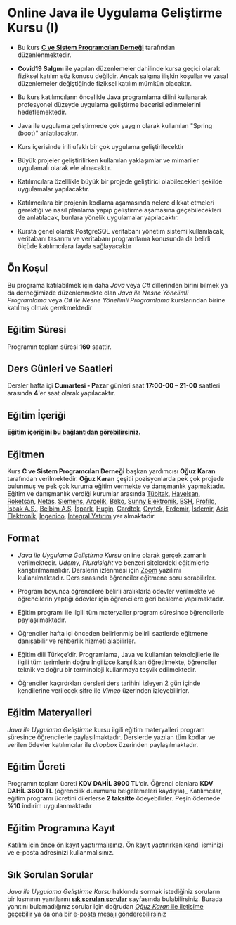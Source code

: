 # Online Java ile Uygulama Geliştirme Kursu (I)

+ Bu kurs [__C ve Sistem Programcıları Derneği__](www.csystem.org) tarafından düzenlenmektedir. 

+ __Covid19 Salgını__ ile yapılan düzenlemeler dahilinde kursa geçici olarak fiziksel katılım söz konusu değildir. Ancak salgına ilişkin koşullar ve yasal düzenlemeler değiştiğinde fiziksel katılım mümkün olacaktır.
 
+ Bu kurs katılımcıların öncelikle Java programlama dilini kullanarak profesyonel düzeyde uygulama geliştirme becerisi edinmelerini hedeflemektedir.

+ Java ile uygulama geliştirmede çok yaygın olarak kullanılan "Spring (boot)" anlatılacaktır.

+ Kurs içerisinde irili ufaklı bir çok uygulama geliştirilecektir

+ Büyük projeler geliştirilirken kullanılan yaklaşımlar ve mimariler uygulamalı olarak ele alınacaktır.

+ Katılımcılara özelllikle büyük bir projede geliştirici olabilecekleri şekilde uygulamalar yapılacaktır.

+ Katılımcılara bir projenin kodlama aşamasında nelere dikkat etmeleri gerektiği ve nasıl planlama yapıp geliştirme aşamasına geçebilecekleri de anlatılacak, bunlara yönelik uygulamalar yapılacaktır.

+ Kursta genel olarak PostgreSQL veritabanı yönetim sistemi kullanılacak, veritabanı tasarımı ve veritabanı programlama konusunda da belirli ölçüde katılımcılara fayda sağlayacaktır

## Ön Koşul
Bu programa katılabilmek için daha _Java_ veya _C#_ dillerinden birini bilmek ya da derneğimizde düzenlenmekte olan _Java ile Nesne Yönelimli Programlama_ veya _C# ile Nesne Yönelimli Programlama_ kurslarından birine katılmış olmak gerekmektedir

## Eğitim Süresi
Programın toplam süresi __160__ saattir. 

## Ders Günleri ve Saatleri
Dersler hafta içi __Cumartesi - Pazar__ günleri saat __17:00-00 – 21-00__ saatleri arasında __4__'er saat olarak yapılacaktır.


## Eğitim İçeriği
[__Eğitim içeriğini bu bağlantıdan görebilirsiniz.__](https://github.com/CSD-1993/JAVA-ile-UYGULAMA-GELISTIRME-I-2-Ekim-2021/blob/main/kurs_icerigi.md)

## Eğitmen
Kurs __C ve Sistem Programcıları Derneği__ başkan yardımcısı __Oğuz Karan__ tarafından verilmektedir. 
__Oğuz Karan__ çeşitli pozisyonlarda pek çok projede bulunmuş ve pek çok kuruma eğitim vermekte ve danışmanlık yapmaktadır. 
Eğitim ve danışmanlık verdiği kurumlar arasında 
[Tübitak](https://www.tubitak.gov.tr/), 
[Havelsan](https://www.havelsan.com.tr/), 
[Roketsan](http://www.roketsan.com.tr/),
[Netaş](http://www.netas.com.tr/ana-sayfa/),
[Siemens](https://www.siemens-home.bsh-group.com/tr/),
[Arçelik](https://www.arcelik.com.tr/),
[Beko](https://www.beko.com.tr/),
[Sunny Elektronik](https://www.sunny.com.tr/),
[BSH](https://www.bsh-group.com/tr/),
[Profilo](https://www.profilo.com/),
[İsbak A.Ş.](https://www.ibb.istanbul/CorporateUnit/Detail/164),
[Belbim A.Ş](https://www.ibb.istanbul/CorporateUnit/Detail/156),
[İspark](https://ispark.istanbul/),
[Hugin](http://hugin.com.tr/tr/home),
[Cardtek](https://www.paycore.com/),
[Crytek](https://www.crytek.com/),
[Erdemir](https://www.erdemir.com.tr/),
[İsdemir](https://www.isdemir.com.tr/),
[Asis Elektronik](https://www.asiselektronik.com.tr/),
[Ingenico](https://www.ingenico.com.tr/), 
[Integral Yatırım](https://www.integralyatirim.com.tr/) yer almaktadır.

## Format
+ *Java ile Uygulama Geliştirme Kursu* online olarak gerçek zamanlı verilmektedir. _Udemy, Pluralsight_ ve benzeri sitelerdeki eğitimlerle karıştırılmamalıdır. Derslerin izlenmesi için [Zoom](https://zoom.us/) yazılımı kullanılmaktadır. Ders sırasında öğrenciler eğitmene soru sorabilirler.

+ Program boyunca öğrencilere belirli aralıklarla ödevler verilmekte ve öğrencilerin yaptığı ödevler için öğrencilere geri besleme yapılmaktadır.

+ Eğitim programı ile ilgili tüm materyaller program süresince öğrencilerle paylaşılmaktadır.

+ Öğrenciler hafta içi önceden belirlenmiş belirli saatlerde eğitmene danışabilir ve rehberlik hizmeti alabilirler.

+ Eğitim dili Türkçe’dir. Programlama, Java ve kullanılan teknolojilerle ile ilgili tüm terimlerin doğru İngilizce karşılıkları öğretilmekte, öğrenciler teknik ve doğru bir terminoloji kullanmaya teşvik edilmektedir.

+ Öğrenciler kaçırdıkları dersleri ders tarihini izleyen 2 gün içinde kendilerine verilecek şifre ile _Vimeo_ üzerinden izleyebilirler.

## Eğitim Materyalleri
_Java ile Uygulama Geliştirme_ kursu ilgili eğitim materyalleri program süresince öğrencilerle paylaşılmaktadır. Derslerde yazılan tüm kodlar ve verilen ödevler katılımcılar ile _dropbox_ üzerinden paylaşılmaktadır.

## Eğitim Ücreti
Programın toplam ücreti **KDV DAHİL 3900 TL**‘dir. Öğrenci olanlara **KDV DAHİL 3600 TL** (öğrencilik durumunu belgelemeleri kaydıyla)_  Katılımcılar, eğitim programı ücretini dilerlerse __2 taksitte__ ödeyebilirler. Peşin ödemede __%10__ indirim uygulanmaktadır

## Eğitim Programına Kayıt
[Katılım için önce ön kayıt yaptırmalısınız]( https://us02web.zoom.us/meeting/register/tZYvcOCrqzsoE9LjyUwfI2VLhtfUHYS1RXv4). Ön kayıt yaptırırken kendi isminizi ve e-posta adresinizi kullanmalısınız.

## Sık Sorulan Sorular
_Java ile Uygulama Geliştirme Kursu_ hakkında sormak istediğiniz soruların bir kısmının yanıtlarını [__sık sorulan sorular__](https://github.com/CSD-1993/JAVA-ile-UYGULAMA-GELISTIRME-I-2-Ekim-2021/blob/main/sss.md) sayfasında bulabilirsiniz. Burada yanıtını bulamadığınız sorular için doğrudan [_Oğuz Karan_ ile iletişime geçebilir](https://www.linkedin.com/in/o%C4%9Fuz-karan-28664b2b/) ya da ona bir [e-posta mesajı gönderebilirsiniz](mailto:oguzkaran@csystem.org)

